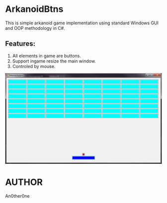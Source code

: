 # ArkanoidBtns

This is simple arkanoid game implementation using standard Windows GUI and OOP methodology in C#.

## Features:

1. All elements in game are buttons.
2. Support ingame resize the main window.
3. Controled by mouse.

![m28.gif](img/sshot01.png)

# AUTHOR
   An0ther0ne
